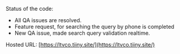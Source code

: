Status of the code: 
- All QA issues are resolved.
- Feature request, for searching the query by phone is completed
- New QA issue, made search query validation realtime.

Hosted URL: [https://ltvco.tiiny.site/](https://ltvco.tiiny.site/)
